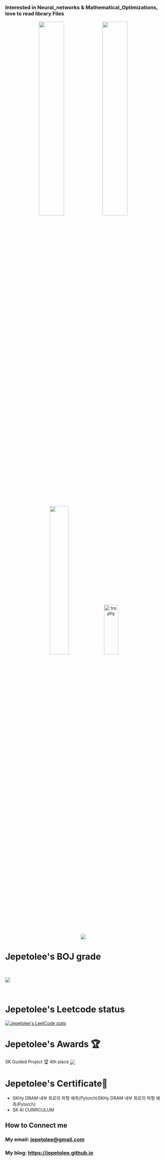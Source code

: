 ### Interested in Neural_networks & Mathematical_Optimizations, love to read library Files

<p align ="center">
<div align ="center">
<img width="40%"  src="https://github-readme-stats.vercel.app/api?username=jepetolee&count_private=true&show_icons=true&hide_border=true&hide_title=true" />
<img width="40%" src ="https://github-readme-streak-stats.herokuapp.com/?user=jepetolee&hide_border=true" />  
<img width="35%"  src="https://github-readme-stats.vercel.app/api/top-langs/?username=jepetolee&layout=compact&langs_count=8)" />                         
<img width="30%" height="160px" src="https://github-profile-trophy.vercel.app/?username=jepetolee&theme=darkhub&row=2&column=4&no-frame=true" 
     alt="trophy" />  
</div>
</p>

<p align ="center">
<a href="https://opgc.me/#/users/jepetolee" target="_blank"><img src="https://api.opgc.me/githubs/users/jepetolee/tag/?theme=basic" /></a>
</p>

# Jepetolee's BOJ grade 
<br> 
<p align ="center">
<div>
<img align='center' src="http://mazassumnida.wtf/api/v2/generate_badge?boj=leejeasok05">
    
</div>
</p>
<br>

# Jepetolee's Leetcode status

[![Jepetolee's LeetCode stats](https://leetcode-stats-six.vercel.app/api?username=jepetolee&theme=dark)](https://github.com/jepetolee/leetcode-stats)

# Jepetolee's Awards 🏆
SK Guided Project <Performance state prediction of SKT LTE base station equipment> 🏆 4th place
<img align='center' src="https://user-images.githubusercontent.com/55366212/262703578-df7f06c6-7843-4ac2-82cb-2014794e93d3.png">
# Jepetolee's Certificate📜
- SKHy DRAM 내부 회로의 파형 예측(Pytorch)SKHy DRAM 내부 회로의 파형 예측(Pytorch)
- SK AI CURRICULUM
## How to Connect me
### My email: jepetolee@gmail.com
### My blog: https://jepetolee.github.io

